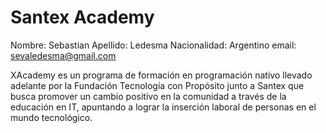 # Santex Academy

Nombre: Sebastian
Apellido: Ledesma
Nacionalidad: Argentino
email: sevaledesma@gmail.com


XAcademy es un programa de formación en programación nativo llevado adelante por la Fundación Tecnología con Propósito junto a Santex que busca promover un cambio positivo en la comunidad a través de la educación en IT, apuntando a lograr la inserción laboral de personas en el mundo tecnológico. 
